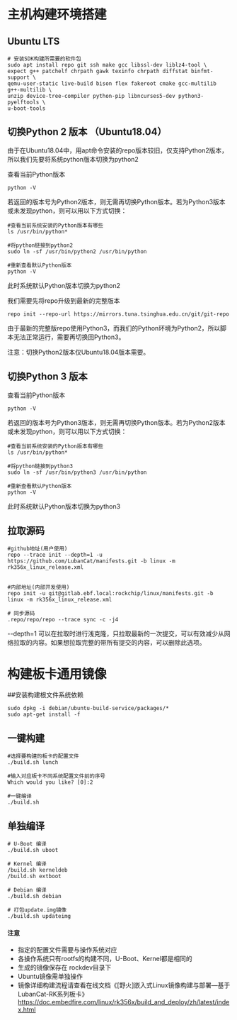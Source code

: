 # 主机构建环境搭建

## Ubuntu LTS
```
# 安装SDK构建所需要的软件包
sudo apt install repo git ssh make gcc libssl-dev liblz4-tool \
expect g++ patchelf chrpath gawk texinfo chrpath diffstat binfmt-support \
qemu-user-static live-build bison flex fakeroot cmake gcc-multilib g++-multilib \
unzip device-tree-compiler python-pip libncurses5-dev python3-pyelftools \
u-boot-tools
```

## 切换Python 2 版本 （Ubuntu18.04）

由于在Ubuntu18.04中，用apt命令安装的repo版本较旧，仅支持Python2版本，所以我们先要将系统python版本切换为python2

查看当前Python版本
```
python -V
```
若返回的版本号为Python2版本，则无需再切换Python版本。若为Python3版本或未发现python，则可以用以下方式切换：

```
#查看当前系统安装的Python版本有哪些
ls /usr/bin/python*

#将python链接到python2
sudo ln -sf /usr/bin/python2 /usr/bin/python

#重新查看默认Python版本
python -V
```
此时系统默认Python版本切换为python2

我们需要先将repo升级到最新的完整版本

```
repo init --repo-url https://mirrors.tuna.tsinghua.edu.cn/git/git-repo
```

由于最新的完整版repo使用Python3，而我们的Python环境为Python2，所以脚本无法正常运行，需要再切换回Python3。

注意：切换Python2版本仅Ubuntu18.04版本需要。

## 切换Python 3 版本

查看当前Python版本
```
python -V
```
若返回的版本号为Python3版本，则无需再切换Python版本。若为Python2版本或未发现python，则可以用以下方式切换：

```
#查看当前系统安装的Python版本有哪些
ls /usr/bin/python*

#将python链接到python3
sudo ln -sf /usr/bin/python3 /usr/bin/python

#重新查看默认Python版本
python -V
```
此时系统默认Python版本切换为python3

## 拉取源码
```
#github地址(用户使用)
repo --trace init --depth=1 -u https://github.com/LubanCat/manifests.git -b linux -m rk356x_linux_release.xml


#内部地址(内部开发使用)
repo init -u git@gitlab.ebf.local:rockchip/linux/manifests.git -b linux -m rk356x_linux_release.xml

# 同步源码
.repo/repo/repo --trace sync -c -j4
```

--depth=1 可以在拉取时进行浅克隆，只拉取最新的一次提交，可以有效减少从网络拉取的内容。如果想拉取完整的带所有提交的内容，可以删除此选项。

# 构建板卡通用镜像

##安装构建根文件系统依赖
```
sudo dpkg -i debian/ubuntu-build-service/packages/*
sudo apt-get install -f
```

## 一键构建

```
#选择要构建的板卡的配置文件
./build.sh lunch

#输入对应板卡不同系统配置文件前的序号
Which would you like? [0]:2

#一键编译
./build.sh
```

## 单独编译

```
# U-Boot 编译
./build.sh uboot

# Kernel 编译
/build.sh kerneldeb
/build.sh extboot

# Debian 编译
./build.sh debian

# 打包update.img镜像
./build.sh updateimg
```

<!-- ## 构建示例

### LubanCat2 板卡 Debian 10 操作系统构建

Debian/Ubuntu镜像构建之前，请查看相应目录下readme.md文件，安装构建工具，此构建工具不同版本不通用。

```
# 选择板卡配置文件，可直接指定配置文件名称，也可以用 ./build.sh lunch 来选择
./build.sh BoardConfig-LubanCat2-debian.mk

# U-Boot 编译
./build.sh uboot

# Kernel 编译
/build.sh kernel

# Recovery 编译
source envsetup.sh rockchip_rk3568
./build.sh recovery

# Ubuntu 编译
./build.sh debian

# 打包update.img镜像
./build.sh updateimg
```

### LubanCat2 板卡 Buildroot操作系统构建

```
# 选择板卡配置文件，可直接指定配置文件名称，也可以用 ./build.sh lunch 来选择
./build.sh BoardConfig-LubanCat2-buildroot.mk

# U-Boot 编译
./build.sh uboot

# Kernel 编译
/build.sh kernel

# Recovery 编译
source envsetup.sh rockchip_rk3568
./build.sh recovery

# Buildroot 编译
./build.sh buildroot

# 打包update.img镜像
./build.sh updateimg
``` -->

#### 注意

- 指定的配置文件需要与操作系统对应
- 各操作系统只有rootfs的构建不同，U-Boot、Kernel都是相同的
- 生成的镜像保存在 rockdev目录下
- Ubuntu镜像需单独操作
- 镜像详细构建流程请查看在线文档《[野火]嵌入式Linux镜像构建与部署—基于LubanCat-RK系列板卡》 https://doc.embedfire.com/linux/rk356x/build_and_deploy/zh/latest/index.html
